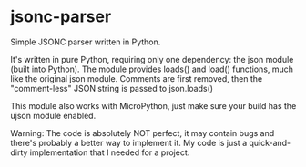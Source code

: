 # jsonc-parser
Simple JSONC parser written in Python.

It's written in pure Python, requiring only one dependency: the json module (built into Python).
The module provides loads() and load() functions, much like the original json module.
Comments are first removed, then the "comment-less" JSON string is passed to json.loads()

This module also works with MicroPython, just make sure your build has the ujson module enabled.

Warning:
The code is absolutely NOT perfect, it may contain bugs and there's probably a better way to implement it.
My code is just a quick-and-dirty implementation that I needed for a project.
